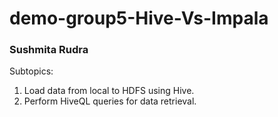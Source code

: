 # demo-group5-Hive-Vs-Impala

### Sushmita Rudra

Subtopics:
1. Load data from local to HDFS using Hive.
1. Perform HiveQL queries for data retrieval.
